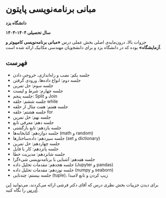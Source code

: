 # مبانی برنامه‌نویسی پایتون
**دانشگاه یزد**

**سال تحصیلی ۱۴۰۴-۱۴۰۳**

جزوات بالا، درون‌مایه‌ی اصلی بخش عملی درس **«مبانی برنامه‌نویسی کامپیوتر و آزمایشگاه»** بوده که در دانشگاه یزد و برای دانشجویان مهندسی مکانیک ارائه شده است.

## فهرست
- جلسه یکم: نصب و راه‌اندازی، خروجی دادن
- جلسه دوم: انواع داده‌ها، ورودی گرفتن
- جلسه سوم: حل تمرین
- جلسه چهارم: شرط و لیست
- جلسه پنجم: Split و Join
- جلسه ششم: حلقه while
- جلسه هفتم: هفت مثال از حلقه
- جلسه هشتم: حلقه for
- جلسه نهم: حل تمرین
- جلسه دهم: معرفی تابع
- جلسه یازدهم: تابع بازگشتی
- جلسه دوازدهم: کتابخانه‌ها (math و random)
- جلسه سیزدهم: داده‌ساختارها (set و dictionary)
- جلسه چهاردهم: حل تمرین
- جلسه پانزدهم: کار با فایل
- جلسه شانزدهم: مدیریت خطا
- جلسه هفدهم: آشنایی با برنامه‌نویسی شیءگرا
- جلسه هجدهم: مقدمات تحلیل داده (Jupyter و pandas)
- جلسه نوزدهم: مقدمات تحلیل داده (numpy و seaborn)
- جلسه بیستم: چندتایی (tuple)، زیپ کردن و تابع لامبدا

برای دیدن جزییات بخش نظری درس که آقای دکتر فرشی ارائه می‌کردند، می‌توانید [این آدرس](https://pws.yazd.ac.ir/farshi/Teaching/Mabani-Mec-4031/Mabani.html) را نگاه کنید.
